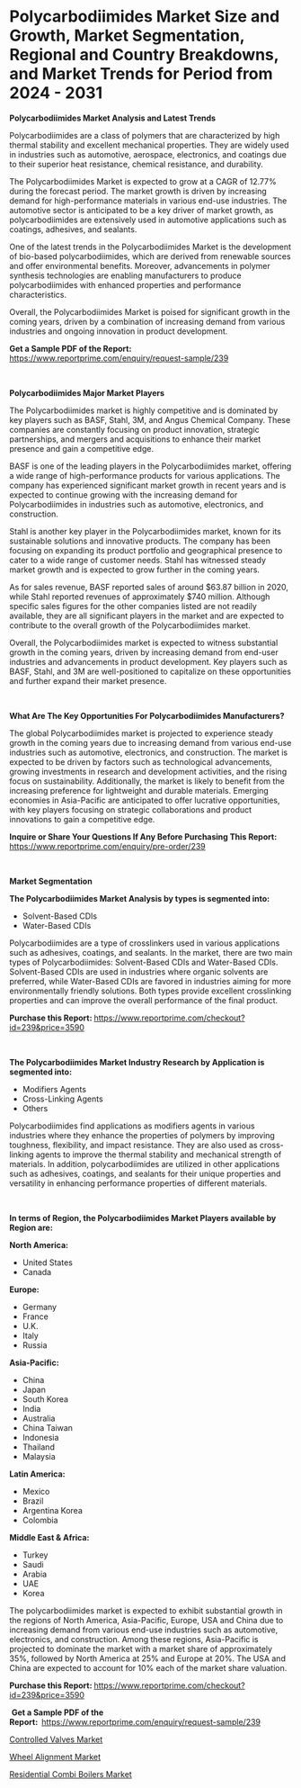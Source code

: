 <p><h1>Polycarbodiimides Market Size and Growth, Market Segmentation, Regional and Country Breakdowns, and Market Trends for Period from 2024 -  2031</h1></p><p><strong>Polycarbodiimides Market Analysis and Latest Trends</strong></p>
<p><p>Polycarbodiimides are a class of polymers that are characterized by high thermal stability and excellent mechanical properties. They are widely used in industries such as automotive, aerospace, electronics, and coatings due to their superior heat resistance, chemical resistance, and durability.</p><p>The Polycarbodiimides Market is expected to grow at a CAGR of 12.77% during the forecast period. The market growth is driven by increasing demand for high-performance materials in various end-use industries. The automotive sector is anticipated to be a key driver of market growth, as polycarbodiimides are extensively used in automotive applications such as coatings, adhesives, and sealants.</p><p>One of the latest trends in the Polycarbodiimides Market is the development of bio-based polycarbodiimides, which are derived from renewable sources and offer environmental benefits. Moreover, advancements in polymer synthesis technologies are enabling manufacturers to produce polycarbodiimides with enhanced properties and performance characteristics.</p><p>Overall, the Polycarbodiimides Market is poised for significant growth in the coming years, driven by a combination of increasing demand from various industries and ongoing innovation in product development.</p></p>
<p><strong>Get a Sample PDF of the Report:&nbsp;</strong> <a href="https://www.reportprime.com/enquiry/request-sample/239">https://www.reportprime.com/enquiry/request-sample/239</a></p>
<p>&nbsp;</p>
<p><strong>Polycarbodiimides Major Market Players</strong></p>
<p><p>The Polycarbodiimides market is highly competitive and is dominated by key players such as BASF, Stahl, 3M, and Angus Chemical Company. These companies are constantly focusing on product innovation, strategic partnerships, and mergers and acquisitions to enhance their market presence and gain a competitive edge. </p><p>BASF is one of the leading players in the Polycarbodiimides market, offering a wide range of high-performance products for various applications. The company has experienced significant market growth in recent years and is expected to continue growing with the increasing demand for Polycarbodiimides in industries such as automotive, electronics, and construction.</p><p>Stahl is another key player in the Polycarbodiimides market, known for its sustainable solutions and innovative products. The company has been focusing on expanding its product portfolio and geographical presence to cater to a wide range of customer needs. Stahl has witnessed steady market growth and is expected to grow further in the coming years.</p><p>As for sales revenue, BASF reported sales of around $63.87 billion in 2020, while Stahl reported revenues of approximately $740 million. Although specific sales figures for the other companies listed are not readily available, they are all significant players in the market and are expected to contribute to the overall growth of the Polycarbodiimides market.</p><p>Overall, the Polycarbodiimides market is expected to witness substantial growth in the coming years, driven by increasing demand from end-user industries and advancements in product development. Key players such as BASF, Stahl, and 3M are well-positioned to capitalize on these opportunities and further expand their market presence.</p></p>
<p>&nbsp;</p>
<p><strong>What Are The Key Opportunities For Polycarbodiimides Manufacturers?</strong></p>
<p><p>The global Polycarbodiimides market is projected to experience steady growth in the coming years due to increasing demand from various end-use industries such as automotive, electronics, and construction. The market is expected to be driven by factors such as technological advancements, growing investments in research and development activities, and the rising focus on sustainability. Additionally, the market is likely to benefit from the increasing preference for lightweight and durable materials. Emerging economies in Asia-Pacific are anticipated to offer lucrative opportunities, with key players focusing on strategic collaborations and product innovations to gain a competitive edge.</p></p>
<p><strong>Inquire or Share Your Questions If Any Before Purchasing This Report:</strong> <a href="https://www.reportprime.com/enquiry/pre-order/239">https://www.reportprime.com/enquiry/pre-order/239</a></p>
<p>&nbsp;</p>
<p><strong>Market Segmentation</strong></p>
<p><strong>The Polycarbodiimides Market Analysis by types is segmented into:</strong></p>
<p><ul><li>Solvent-Based CDIs</li><li>Water-Based CDIs</li></ul></p>
<p><p>Polycarbodiimides are a type of crosslinkers used in various applications such as adhesives, coatings, and sealants. In the market, there are two main types of Polycarbodiimides: Solvent-Based CDIs and Water-Based CDIs. Solvent-Based CDIs are used in industries where organic solvents are preferred, while Water-Based CDIs are favored in industries aiming for more environmentally friendly solutions. Both types provide excellent crosslinking properties and can improve the overall performance of the final product.</p></p>
<p><strong>Purchase this Report:&nbsp;</strong><a href="https://www.reportprime.com/checkout?id=239&price=3590">https://www.reportprime.com/checkout?id=239&price=3590</a></p>
<p>&nbsp;</p>
<p><strong>The Polycarbodiimides Market Industry Research by Application is segmented into:</strong></p>
<p><ul><li>Modifiers Agents</li><li>Cross-Linking Agents</li><li>Others</li></ul></p>
<p><p>Polycarbodiimides find applications as modifiers agents in various industries where they enhance the properties of polymers by improving toughness, flexibility, and impact resistance. They are also used as cross-linking agents to improve the thermal stability and mechanical strength of materials. In addition, polycarbodiimides are utilized in other applications such as adhesives, coatings, and sealants for their unique properties and versatility in enhancing performance properties of different materials.</p></p>
<p>&nbsp;</p>
<p><strong>In terms of Region, the Polycarbodiimides Market Players available by Region are:</strong></p>
<p>
    <p> <strong> North America: </strong>
        <ul>
            <li>United States</li>
            <li>Canada</li>
        </ul>
        </p> 
    <p> <strong> Europe: </strong>
        <ul>
            <li>Germany</li>
            <li>France</li>
            <li>U.K.</li>
            <li>Italy</li>
            <li>Russia</li>
        </ul>
        </p> 
    <p> <strong> Asia-Pacific: </strong>
        <ul>
            <li>China</li>
            <li>Japan</li>
            <li>South Korea</li>
            <li>India</li>
            <li>Australia</li>
            <li>China Taiwan</li>
            <li>Indonesia</li>
            <li>Thailand</li>
            <li>Malaysia</li>
        </ul>
        </p> 
    <p> <strong> Latin America: </strong>
        <ul>
            <li>Mexico</li>
            <li>Brazil</li>
            <li>Argentina Korea</li>
            <li>Colombia</li>
        </ul>
        </p> 
    <p> <strong> Middle East & Africa: </strong>
        <ul>
            <li>Turkey</li>
            <li>Saudi</li>
            <li>Arabia</li>
            <li>UAE</li>
            <li>Korea</li>
        </ul>
    </p>
    </p>
<p><p>The polycarbodiimides market is expected to exhibit substantial growth in the regions of North America, Asia-Pacific, Europe, USA and China due to increasing demand from various end-use industries such as automotive, electronics, and construction. Among these regions, Asia-Pacific is projected to dominate the market with a market share of approximately 35%, followed by North America at 25% and Europe at 20%. The USA and China are expected to account for 10% each of the market share valuation.</p></p>
<p><strong>Purchase this Report: </strong><a href="https://www.reportprime.com/checkout?id=239&price=3590">https://www.reportprime.com/checkout?id=239&price=3590</a></p>
<p>&nbsp;<strong>Get a Sample PDF of the Report:&nbsp;&nbsp;</strong><a href="https://www.reportprime.com/enquiry/request-sample/239">https://www.reportprime.com/enquiry/request-sample/239</a></p>
<p><strong></strong></p>
<p><p><a href="https://view.publitas.com/reportprime-1/controlled-valves-market-size-global-industry-overview-market-segmentation-and-forecast-2023-to-2030/">Controlled Valves Market</a></p><p><a href="https://view.publitas.com/reportprime-1/wheel-alignment-market-size-share-trends-analysis-report-by-application-regional-outlook-competitive-strategies-and-segment-forecasts-2023-2030/">Wheel Alignment Market</a></p><p><a href="https://view.publitas.com/reportprime-1/residential-combi-boilers-market-research-report-the-key-to-successful-business-strategy-forecasted-for-period-from-2023-2030/">Residential Combi Boilers Market</a></p></p>